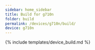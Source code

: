 ```yaml
---
sidebar: home_sidebar
title: Build for g710n
folder: build
permalink: /devices/g710n/build/
device: g710n
---
```

{% include templates/device_build.md %}
